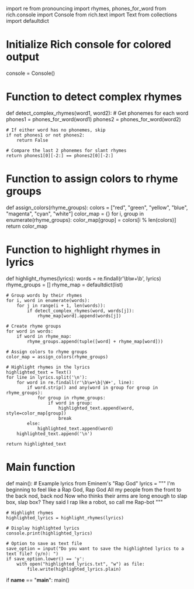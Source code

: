 import re
from pronouncing import rhymes, phones_for_word
from rich.console import Console
from rich.text import Text
from collections import defaultdict

# Initialize Rich console for colored output
console = Console()

# Function to detect complex rhymes
def detect_complex_rhymes(word1, word2):
    # Get phonemes for each word
    phones1 = phones_for_word(word1)
    phones2 = phones_for_word(word2)
    
    # If either word has no phonemes, skip
    if not phones1 or not phones2:
        return False
    
    # Compare the last 2 phonemes for slant rhymes
    return phones1[0][-2:] == phones2[0][-2:]

# Function to assign colors to rhyme groups
def assign_colors(rhyme_groups):
    colors = ["red", "green", "yellow", "blue", "magenta", "cyan", "white"]
    color_map = {}
    for i, group in enumerate(rhyme_groups):
        color_map[group] = colors[i % len(colors)]
    return color_map

# Function to highlight rhymes in lyrics
def highlight_rhymes(lyrics):
    words = re.findall(r'\b\w+\b', lyrics)
    rhyme_groups = []
    rhyme_map = defaultdict(list)

    # Group words by their rhymes
    for i, word in enumerate(words):
        for j in range(i + 1, len(words)):
            if detect_complex_rhymes(word, words[j]):
                rhyme_map[word].append(words[j])

    # Create rhyme groups
    for word in words:
        if word in rhyme_map:
            rhyme_groups.append(tuple([word] + rhyme_map[word]))

    # Assign colors to rhyme groups
    color_map = assign_colors(rhyme_groups)

    # Highlight rhymes in the lyrics
    highlighted_text = Text()
    for line in lyrics.split('\n'):
        for word in re.findall(r'\b\w+\b|\W+', line):
            if word.strip() and any(word in group for group in rhyme_groups):
                for group in rhyme_groups:
                    if word in group:
                        highlighted_text.append(word, style=color_map[group])
                        break
            else:
                highlighted_text.append(word)
        highlighted_text.append('\n')

    return highlighted_text

# Main function
def main():
    # Example lyrics from Eminem's "Rap God"
    lyrics = """
    I'm beginning to feel like a Rap God, Rap God
    All my people from the front to the back nod, back nod
    Now who thinks their arms are long enough to slap box, slap box?
    They said I rap like a robot, so call me Rap-bot
    """

    # Highlight rhymes
    highlighted_lyrics = highlight_rhymes(lyrics)

    # Display highlighted lyrics
    console.print(highlighted_lyrics)

    # Option to save as text file
    save_option = input("Do you want to save the highlighted lyrics to a text file? (y/n): ")
    if save_option.lower() == 'y':
        with open("highlighted_lyrics.txt", "w") as file:
            file.write(highlighted_lyrics.plain)

if __name__ == "__main__":
    main()

